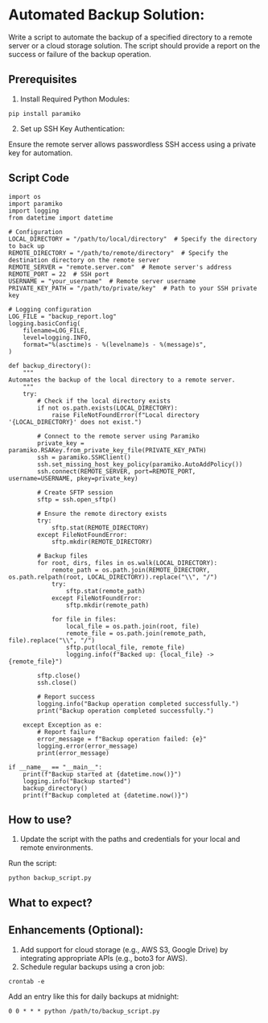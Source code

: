 #  Automated Backup Solution:

Write a script to automate the backup of a specified directory to a remote server or a cloud storage solution. The script should provide a report on the success or failure of the backup operation.

## Prerequisites
1. Install Required Python Modules:

```
pip install paramiko
```
2. Set up SSH Key Authentication:

Ensure the remote server allows passwordless SSH access using a private key for automation.

## Script Code

~~~
import os
import paramiko
import logging
from datetime import datetime

# Configuration
LOCAL_DIRECTORY = "/path/to/local/directory"  # Specify the directory to back up
REMOTE_DIRECTORY = "/path/to/remote/directory"  # Specify the destination directory on the remote server
REMOTE_SERVER = "remote.server.com"  # Remote server's address
REMOTE_PORT = 22  # SSH port
USERNAME = "your_username"  # Remote server username
PRIVATE_KEY_PATH = "/path/to/private/key"  # Path to your SSH private key

# Logging configuration
LOG_FILE = "backup_report.log"
logging.basicConfig(
    filename=LOG_FILE,
    level=logging.INFO,
    format="%(asctime)s - %(levelname)s - %(message)s",
)

def backup_directory():
    """
Automates the backup of the local directory to a remote server.
    """
    try:
        # Check if the local directory exists
        if not os.path.exists(LOCAL_DIRECTORY):
            raise FileNotFoundError(f"Local directory '{LOCAL_DIRECTORY}' does not exist.")

        # Connect to the remote server using Paramiko
        private_key = paramiko.RSAKey.from_private_key_file(PRIVATE_KEY_PATH)
        ssh = paramiko.SSHClient()
        ssh.set_missing_host_key_policy(paramiko.AutoAddPolicy())
        ssh.connect(REMOTE_SERVER, port=REMOTE_PORT, username=USERNAME, pkey=private_key)

        # Create SFTP session
        sftp = ssh.open_sftp()

        # Ensure the remote directory exists
        try:
            sftp.stat(REMOTE_DIRECTORY)
        except FileNotFoundError:
            sftp.mkdir(REMOTE_DIRECTORY)

        # Backup files
        for root, dirs, files in os.walk(LOCAL_DIRECTORY):
            remote_path = os.path.join(REMOTE_DIRECTORY, os.path.relpath(root, LOCAL_DIRECTORY)).replace("\\", "/")
            try:
                sftp.stat(remote_path)
            except FileNotFoundError:
                sftp.mkdir(remote_path)

            for file in files:
                local_file = os.path.join(root, file)
                remote_file = os.path.join(remote_path, file).replace("\\", "/")
                sftp.put(local_file, remote_file)
                logging.info(f"Backed up: {local_file} -> {remote_file}")

        sftp.close()
        ssh.close()

        # Report success
        logging.info("Backup operation completed successfully.")
        print("Backup operation completed successfully.")

    except Exception as e:
        # Report failure
        error_message = f"Backup operation failed: {e}"
        logging.error(error_message)
        print(error_message)

if __name__ == "__main__":
    print(f"Backup started at {datetime.now()}")
    logging.info("Backup started")
    backup_directory()
    print(f"Backup completed at {datetime.now()}")

~~~

## How to use?

1. Update the script with the paths and credentials for your local and remote environments.

Run the script:
~~~
python backup_script.py
~~~


## What to expect?


## Enhancements (Optional):

1. Add support for cloud storage (e.g., AWS S3, Google Drive) by integrating appropriate APIs (e.g., boto3 for AWS).
2. Schedule regular backups using a cron job:

~~~
crontab -e
~~~

Add an entry like this for daily backups at midnight:
~~~
0 0 * * * python /path/to/backup_script.py
~~~
